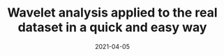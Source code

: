 ---
title: "Wavelet analysis applied to the real dataset in a quick and easy way"
date: 2021-04-05
tags:
  [
    fourier transform,
    Wavelet transform,
    Sea surface temperature data,
    indian monsoon rainfall data,
  ]
excerpt: "An introduction to the wavelet analysis for a real geophysical data set. I compared the analysis to the Fourier analysis. Codes included!"
header:
  teaser: "https://raw.githubusercontent.com/earthinversion/earthinversion-images/main/images/wavelet-analysis/figure2.png"
classes:
  - wide
category: geophysics
postlink: /geophysics/Wavelet-analysis-applied-to-the-real-dataset-in-a-quick-and-easy-way/
redirect_to:
  - /geophysics/Wavelet-analysis-applied-to-the-real-dataset-in-a-quick-and-easy-way/
---